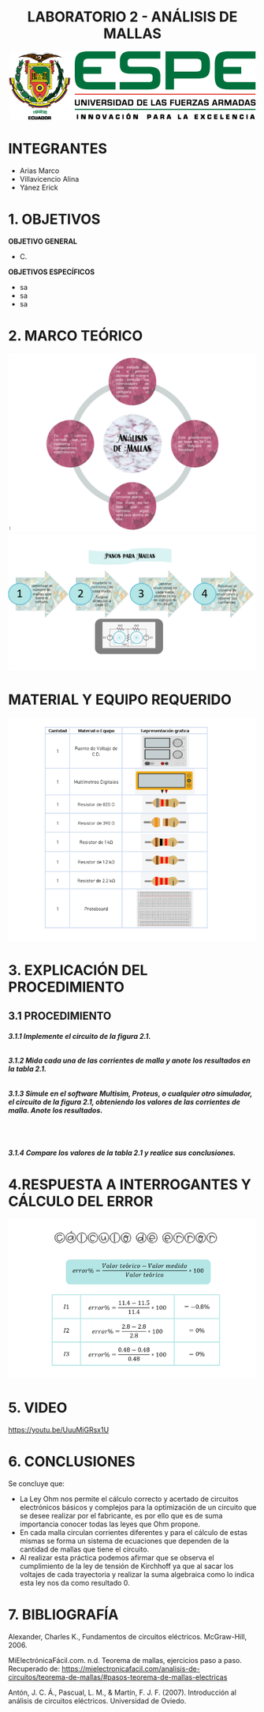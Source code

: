 <div align="center">

# LABORATORIO 2 - ANÁLISIS DE MALLAS

![](https://github.com/erickyanez1/IMAGENES-DEBER-1/blob/main/espe.png) 

</div>

# **INTEGRANTES**

- Arias Marco
- Villavicencio Alina
- Yánez Erick


# **1. OBJETIVOS**

**OBJETIVO GENERAL**
  - C.
 
 **OBJETIVOS ESPECÍFICOS**
  - sa
  - sa
  - sa

# **2. MARCO TEÓRICO**

<div align="center">
  
![](https://github.com/erickyanez1/LABORATORIO2_MALLAS/blob/main/IMG_PRACTICA2/img1_lab2.png)
![](https://github.com/erickyanez1/LABORATORIO2_MALLAS/blob/main/IMG_PRACTICA2/img2_lab2.png)
  
</div>
  
# MATERIAL Y EQUIPO REQUERIDO

<div align="center">

![](https://github.com/erickyanez1/LABORATORIO2_MALLAS/blob/main/IMG_PRACTICA2/img3_lab2.png)
  
  

</div>

# **3. EXPLICACIÓN DEL PROCEDIMIENTO**

## **3.1 PROCEDIMIENTO**

###### **3.1.1 Implemente el circuito de la figura 2.1.**

<div align="center">

  
  
  
 </div>

###### **3.1.2 Mida cada una de las corrientes de malla y anote los resultados en la tabla 2.1.**

<div align="center">

  
  

</div>

###### **3.1.3 Simule en el software Multisim, Proteus, o cualquier otro simulador, el circuito de la figura 2.1, obteniendo los valores de las corrientes de malla. Anote los resultados.**

<div align="center">

![]()
  
</div>

###### **3.1.4 Compare los valores de la tabla 2.1 y realice sus conclusiones.**

<div align="center">
  

  
  

</div>

#  4.RESPUESTA A INTERROGANTES Y CÁLCULO DEL ERROR

![](https://github.com/erickyanez1/LABORATORIO2_MALLAS/blob/main/IMG_PRACTICA2/Error.png)

# **5. VIDEO**

https://youtu.be/UuuMiGRsx1U

# **6. CONCLUSIONES**

Se concluye que:

- La Ley Ohm nos permite el cálculo correcto y acertado de circuitos electrónicos básicos y complejos para la optimización de un circuito que se desee realizar por el fabricante, es por ello que es de suma importancia conocer todas las leyes que Ohm propone.
- En cada malla circulan corrientes diferentes y para el cálculo de estas mismas se forma un sistema de ecuaciones que dependen de la cantidad de mallas que tiene el circuito.
- Al realizar esta práctica podemos afirmar que se observa el cumplimiento de la ley de tensión de Kirchhoff ya que al sacar los voltajes de cada trayectoria y realizar la suma algebraica como lo indica esta ley nos da como resultado 0.

# **7. BIBLIOGRAFÍA**

Alexander, Charles K., Fundamentos de circuitos eléctricos. McGraw-Hill, 2006.

MiElectrónicaFácil.com. n.d. Teorema de mallas, ejercicios paso a paso. Recuperado de:
https://mielectronicafacil.com/analisis-de-circuitos/teorema-de-mallas/#pasos-teorema-de-mallas-electricas

Antón, J. C. Á., Pascual, L. M., & Martín, F. J. F. (2007). Introducción al análisis de circuitos eléctricos. Universidad de Oviedo.
